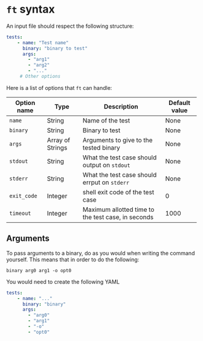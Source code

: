 # `ft` syntax

An input file should respect the following structure:

```yaml
tests:
    - name: "Test name"
      binary: "binary to test"
      args:
        - "arg1"
        - "arg2"
        - "..."
     # Other options
```

Here is a list of options that `ft` can handle:

|Option name|Type|Description|Default value|
|---|---|---|---|
|`name`|String|Name of the test|None|
|`binary`|String|Binary to test|None|
|`args`|Array of Strings|Arguments to give to the tested binary|None|
|`stdout`|String|What the test case should output on `stdout`|None|
|`stderr`|String|What the test case should errput on `stderr`|None|
|`exit_code`|Integer|shell exit code of the test case|0|
|`timeout`|Integer|Maximum allotted time to the test case, in seconds|1000|

## Arguments

To pass arguments to a binary, do as you would when writing the command
yourself. This means that in order to do the following:

`binary arg0 arg1 -o opt0`

You would need to create the following YAML

```yaml
tests:
    - name: "..."
      binary: "binary"
      args:
        - "arg0"
        - "arg1"
        - "-o"
        - "opt0"
```
